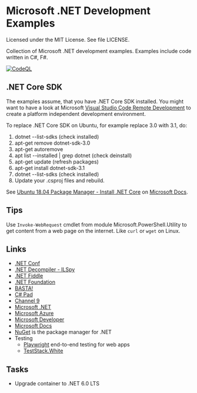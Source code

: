 # Microsoft .NET Development Examples

Licensed under the MIT License. See file LICENSE.

Collection of Microsoft .NET development examples. Examples include code written in C#, F#.

[![CodeQL](https://github.com/mneiferbag/csharp-examples/actions/workflows/codeql-analysis.yml/badge.svg)](https://github.com/mneiferbag/csharp-examples/actions/workflows/codeql-analysis.yml)

## .NET Core SDK

The examples assume, that you have .NET Core SDK installed. You might want to have a look at Microsoft [Visual Studio Code Remote Development](https://code.visualstudio.com/docs/remote/remote-overview) to create a platform independent development environment.

To replace .NET Core SDK on Ubuntu, for example replace 3.0 with 3.1, do:

1. dotnet --list-sdks (check installed)
2. apt-get remove dotnet-sdk-3.0
3. apt-get autoremove
4. apt list --installed | grep dotnet (check deinstall)
5. apt-get update (refresh packages)
6. apt-get install dotnet-sdk-3.1
7. dotnet --list-sdks (check installed)
8. Update your .csproj files and rebuild.

See [Ubuntu 18.04 Package Manager - Install .NET Core](https://docs.microsoft.com/en-us/dotnet/core/install/linux-package-manager-ubuntu-1804) on [Microsoft Docs](https://docs.microsoft.com/).

## Tips

Use `Invoke-WebRequest` cmdlet from module Microsoft.PowerShell.Utility to get content from a web page on the internet. Like `curl` or `wget` on Linux.

## Links

- [.NET Conf](https://www.dotnetconf.net/ ".NET Conf")
- [.NET Decompiler - ILSpy](https://github.com/icsharpcode/ILSpy ".NET Decompiler")
- [.NET Fiddle](https://dotnetfiddle.net/ ".NET Fiddle")
- [.NET Foundation](https://dotnetfoundation.org/ ".NET Foundation")
- [BASTA!](https://basta.net/ "BASTA!")
- [C# Pad](https://csharppad.com/ "C# Pad")
- [Channel 9](https://channel9.msdn.com/ "Channel 9")
- [Microsoft .NET](https://dotnet.microsoft.com/ "Microsoft .NET")
- [Microsoft Azure](https://azure.microsoft.com/ "Microsoft Azure")
- [Microsoft Developer](https://developer.microsoft.com/ "Microsoft Developer")
- [Microsoft Docs](https://docs.microsoft.com/ "Microsoft Docs")
- [NuGet](https://www.nuget.org/) is the package manager for .NET
- Testing
  - [Playwright](https://playwright.dev/) end-to-end testing for web apps
  - [TestStack.White](https://teststackwhite.readthedocs.io/en/latest/ "TestStack.White")

## Tasks

- Upgrade container to .NET 6.0 LTS
